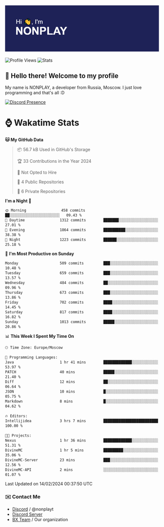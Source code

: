 ![Discord Presence](./header.png)
<br></br>
![Profile Views](https://komarev.com/ghpvc/?username=NONPLAYT&color=blue&style=for-the-badge)
![Stats](https://img.shields.io/badge/0%25-OPTIMIZED-orange?style=for-the-badge)


## :wave: Hello there! Welcome to my profile

My name is NONPLAY, a developer from Russia, Moscow. I just love programming and that's all :D

[![Discord Presence](https://lanyard.cnrad.dev/api/597087584090587177?showDisplayName=true)](https://discord.com/users/597087584090587177) 

# ⌚ Wakatime Stats

<!--START_SECTION:waka-->
**🐱 My GitHub Data** 

> 📦 56.7 kB Used in GitHub's Storage 
 > 
> 🏆 33 Contributions in the Year 2024
 > 
> 🚫 Not Opted to Hire
 > 
> 📜 4 Public Repositories 
 > 
> 🔑 6 Private Repositories 
 > 
**I'm a Night 🦉** 

```text
🌞 Morning                458 commits         ██░░░░░░░░░░░░░░░░░░░░░░░   09.43 % 
🌆 Daytime                1312 commits        ███████░░░░░░░░░░░░░░░░░░   27.01 % 
🌃 Evening                1864 commits        ██████████░░░░░░░░░░░░░░░   38.38 % 
🌙 Night                  1223 commits        ██████░░░░░░░░░░░░░░░░░░░   25.18 % 
```
📅 **I'm Most Productive on Sunday** 

```text
Monday                   509 commits         ███░░░░░░░░░░░░░░░░░░░░░░   10.48 % 
Tuesday                  659 commits         ███░░░░░░░░░░░░░░░░░░░░░░   13.57 % 
Wednesday                484 commits         ██░░░░░░░░░░░░░░░░░░░░░░░   09.96 % 
Thursday                 673 commits         ███░░░░░░░░░░░░░░░░░░░░░░   13.86 % 
Friday                   702 commits         ████░░░░░░░░░░░░░░░░░░░░░   14.45 % 
Saturday                 817 commits         ████░░░░░░░░░░░░░░░░░░░░░   16.82 % 
Sunday                   1013 commits        █████░░░░░░░░░░░░░░░░░░░░   20.86 % 
```


📊 **This Week I Spent My Time On** 

```text
🕑︎ Time Zone: Europe/Moscow

💬 Programming Languages: 
Java                     1 hr 41 mins        █████████████░░░░░░░░░░░░   53.97 % 
PATCH                    40 mins             █████░░░░░░░░░░░░░░░░░░░░   21.40 % 
Diff                     12 mins             ██░░░░░░░░░░░░░░░░░░░░░░░   06.64 % 
JSON                     10 mins             █░░░░░░░░░░░░░░░░░░░░░░░░   05.75 % 
Markdown                 8 mins              █░░░░░░░░░░░░░░░░░░░░░░░░   04.62 % 

🔥 Editors: 
Intellijidea             3 hrs 7 mins        █████████████████████████   100.00 % 

🐱‍💻 Projects: 
Nexus                    1 hr 36 mins        █████████████░░░░░░░░░░░░   51.31 % 
DivineMC                 1 hr 5 mins         █████████░░░░░░░░░░░░░░░░   35.06 % 
DivineMC-Server          23 mins             ███░░░░░░░░░░░░░░░░░░░░░░   12.56 % 
DivineMC-API             2 mins              ░░░░░░░░░░░░░░░░░░░░░░░░░   01.07 % 
```


 Last Updated on 14/02/2024 00:37:50 UTC
<!--END_SECTION:waka-->

### ✉️ Contact Me

- [Discord](https://discord.com/users/597087584090587177) / @nonplayt
- [Discord Server](https://discord.gg/p7cxhw7E2M)
- [BX Team](https://github.com/BX-Team) / Our organization
